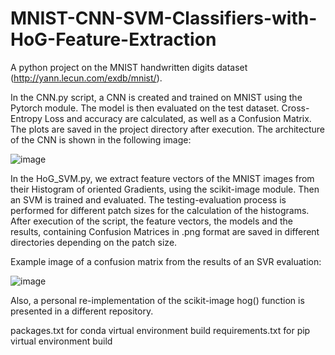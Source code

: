 # MNIST-CNN-SVM-Classifiers-with-HoG-Feature-Extraction

A python project on the MNIST handwritten digits dataset (http://yann.lecun.com/exdb/mnist/). 

In the CNN.py script, a CNN is created and trained on MNIST using the Pytorch module. The model is then evaluated on the test dataset. Cross-Entropy Loss and accuracy are calculated, as well as a Confusion Matrix. The plots are saved in the project directory after execution. The architecture of the CNN is shown in the following image:

![image](https://github.com/petrakisgeo/MNIST-CNN-SVR-Classifiers-with-HoG-Feature-Extraction/assets/117226445/97ec68d9-8e37-4b9a-be8b-5d6085e90a01)

In the HoG_SVM.py, we extract feature vectors of the MNIST images from their Histogram of oriented Gradients, using the scikit-image module. Then an SVM is trained and evaluated. The testing-evaluation process is performed for different patch sizes for the calculation of the histograms. After execution of the script, the feature vectors, the models and the results, containing Confusion Matrices in .png format are saved in different directories depending on the patch size.

Example image of a confusion matrix from the results of an SVR evaluation:

![image](https://github.com/petrakisgeo/MNIST-CNN-SVR-Classifiers-with-HoG-Feature-Extraction/assets/117226445/0d3e5961-a4b9-4111-b499-e99a5a8b8e7a)


Also, a personal re-implementation of the scikit-image hog() function is presented in a different repository.

packages.txt for conda virtual environment build
requirements.txt for pip virtual environment build
